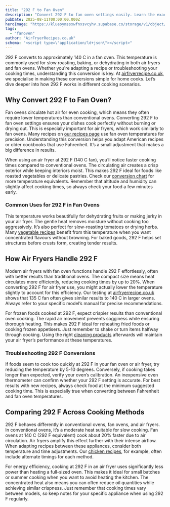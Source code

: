 ```yaml
---
title: "292 F to Fan Oven"
description: "Convert 292 F to fan oven settings easily. Learn the exact temperature conversion for air fryers and fan ovens with our simple guide."
pubDate: 2025-08-11T00:00:00.000Z
heroImage: "https://klueoymssxwfnxsvcyhv.supabase.co/storage/v1/object/public/md/292-f-to-fan-oven-430dd2d7.png"
tags:
  - "fanoven"
author: "AirFryerRecipes.co.uk"
schema: "<script type=\"application/ld+json\"></script>"
---
```


<p>292 F converts to approximately 140 C in a fan oven. This temperature is commonly used for slow roasting, baking, or dehydrating in both air fryers and fan ovens. Whether you're adapting a recipe or troubleshooting your cooking times, understanding this conversion is key. At <a href=https://www.airfryerrecipe.co.uk>airfryerrecipe.co.uk</a>, we specialise in making these conversions simple for home cooks. Let’s dive deeper into how 292 F works in different cooking scenarios.</p>

<h2>Why Convert 292 F to Fan Oven?</h2>
<p>Fan ovens circulate hot air for even cooking, which means they often require lower temperatures than conventional ovens. Converting 292 F to fan oven settings ensures your dishes cook perfectly without burning or drying out. This is especially important for air fryers, which work similarly to fan ovens. Many recipes on <a href=https://www.airfryerrecipe.co.uk/recipes>our recipes page</a> use fan oven temperatures for precision. Understanding this conversion helps you adapt American recipes or older cookbooks that use Fahrenheit. It’s a small adjustment that makes a big difference in results.</p>

<p>When using an air fryer at 292 F (140 C fan), you’ll notice faster cooking times compared to conventional ovens. The circulating air creates a crisp exterior while keeping interiors moist. This makes 292 F ideal for foods like roasted vegetables or delicate pastries. Check our <a href=https://www.airfryerrecipe.co.uk/air-fryer-conversion-chart>conversion chart</a> for more temperature equivalents. Remember that altitude and humidity can slightly affect cooking times, so always check your food a few minutes early.</p>

<h3>Common Uses for 292 F in Fan Ovens</h3>
<p>This temperature works beautifully for dehydrating fruits or making jerky in your air fryer. The gentle heat removes moisture without cooking too aggressively. It’s also perfect for slow-roasting tomatoes or drying herbs. Many <a href=https://www.airfryerrecipe.co.uk/recipe-category/vegetables>vegetable recipes</a> benefit from this temperature when you want concentrated flavours without browning. For baked goods, 292 F helps set structures before crusts form, creating tender results.</p>

<h2>How Air Fryers Handle 292 F</h2>
<p>Modern air fryers with fan oven functions handle 292 F effortlessly, often with better results than traditional ovens. The compact size means heat circulates more efficiently, reducing cooking times by up to 20%. When converting 292 F for air fryer use, you might actually lower the temperature slightly to account for this efficiency. Our testing at <a href=https://www.airfryerrecipe.co.uk>airfryerrecipe.co.uk</a> shows that 135 C fan often gives similar results to 140 C in larger ovens. Always refer to your specific model’s manual for precise recommendations.</p>

<p>For frozen foods cooked at 292 F, expect crispier results than conventional oven cooking. The rapid air movement prevents sogginess while ensuring thorough heating. This makes 292 F ideal for reheating fried foods or cooking frozen appetisers. Just remember to shake or turn items halfway through cooking. Using the right <a href=https://www.airfryerrecipe.co.uk/air-fryer-cleaner>cleaning products</a> afterwards will maintain your air fryer’s performance at these temperatures.</p>

<h3>Troubleshooting 292 F Conversions</h3>
<p>If foods seem to cook too quickly at 292 F in your fan oven or air fryer, try reducing the temperature by 5-10 degrees. Conversely, if cooking takes longer than expected, verify your oven’s calibration. An inexpensive oven thermometer can confirm whether your 292 F setting is accurate. For best results with new recipes, always check food at the minimum suggested cooking time. This is especially true when converting between Fahrenheit and fan oven temperatures.</p>

<h2>Comparing 292 F Across Cooking Methods</h2>
<p>292 F behaves differently in conventional ovens, fan ovens, and air fryers. In conventional ovens, it’s a moderate heat suitable for slow cooking. Fan ovens at 140 C (292 F equivalent) cook about 20% faster due to air circulation. Air fryers amplify this effect further with their intense airflow. When adapting recipes between these appliances, consider both temperature and time adjustments. Our <a href=https://www.airfryerrecipe.co.uk/recipe-category/chicken>chicken recipes</a>, for example, often include alternate timings for each method.</p>

<p>For energy efficiency, cooking at 292 F in an air fryer uses significantly less power than heating a full-sized oven. This makes it ideal for small batches or summer cooking when you want to avoid heating the kitchen. The concentrated heat also means you can often reduce oil quantities while achieving similar crispness. Just remember that cooking times vary between models, so keep notes for your specific appliance when using 292 F regularly.</p>